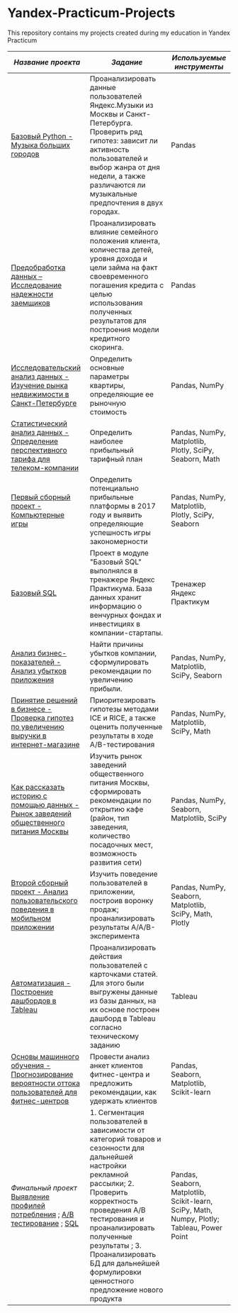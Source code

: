 # Yandex-Practicum-Projects
This repository contains my projects created during my education in Yandex Practicum

*Название проекта* | *Задание* | *Используемые инструменты*
-------   | --------  | --------
[Базовый Python - Музыка больших городов](https://github.com/juliasysoeva/Yandex-Practicum-Projects/tree/main/Big%20Cities%20Music)   | Проанализировать данные пользователей Яндекс.Музыки из Москвы и Санкт-Петербурга. Проверить ряд гипотез: зависит ли активность пользователей и выбор жанра от дня недели, а также различаются ли музыкальные предпочтения в двух городах.     | Pandas
[Предобработка данных – Исследование надежности заемщиков](https://github.com/juliasysoeva/Yandex-Practicum-Projects/tree/main/Analysis%20of%20the%20borrowers%20reliability)    | Проанализировать влияние семейного положения клиента, количества детей, уровня дохода и цели займа на факт своевременного погашения кредита с целью использования полученных результатов для построения модели кредитного скоринга.     | Pandas
[Исследовательский анализ данных - Изучение рынка недвижимости в Санкт-Петербурге](https://github.com/juliasysoeva/Yandex-Practicum-Projects/tree/main/Research%20the%20Property%20Market%20of%20SP)     | Определить основные параметры квартиры, определяющие ее рыночную стоимость     | Pandas, NumPy
[Статистический анализ данных - Определение перспективного тарифа для телеком-компании](https://github.com/juliasysoeva/Yandex-Practicum-Projects/tree/main/Specifying%20of%20a%20perspective%20tariff%20for%20a%20telecom%20company)     | Определить наиболее прибыльный тарифный план     | Pandas, NumPy, Matplotlib, Plotly, SciPy, Seaborn, Math
[Первый сборный проект - Компьютерные игры](https://github.com/juliasysoeva/Yandex-Practicum-Projects/tree/main/Computer%20games)     | Определить потенциально прибыльные платформы в 2017 году и выявить определяющие успешность игры закономерности     | Pandas, NumPy, Matplotlib, Plotly, SciPy, Seaborn
[Базовый SQL](https://github.com/juliasysoeva/Yandex-Practicum-Projects/tree/main/Basic%20SQL)     | Проект в модуле "Базовый SQL" выполнялся в тренажере Яндекс Практикума. База данных хранит информацию о венчурных фондах и инвестициях в компании-стартапы.    | Тренажер Яндекс Практикум
[Анализ бизнес-показателей - Анализ убытков приложения](https://github.com/juliasysoeva/Yandex-Practicum-Projects/tree/main/Analysis%20of%20the%20app%60s%20losses)     | Найти причины убытков компании, сформулировать рекомендации по увеличению прибыли.     | Pandas, NumPy, Matplotlib, SciPy, Seaborn
[Принятие решений в бизнесе - Проверка гипотез по увеличению выручки в интернет-магазине](https://github.com/juliasysoeva/Yandex-Practicum-Projects/tree/main/Test%20the%20hypothesis%20of%20increasing%20revenue%20of%20the%20online%20store)     | Приоритезировать гипотезы методами ICE и RICE, а также оценить полученные результаты в ходе A/B-тестирования     | Pandas, NumPy, Matplotlib, SciPy, Math
[Как рассказать историю с помощью данных - Рынок заведений общественного питания Москвы](https://github.com/juliasysoeva/Yandex-Practicum-Projects/tree/main/Moscow%20catering%20establishments)     | Изучить рынок заведений общественного питания Москвы, сформировать рекомендации по открытию кафе (район, тип заведения, количество посадочных мест, возможность развития сети)   | Pandas, NumPy, Seaborn, Matplotlib, SciPy
[Второй сборный проект - Анализ пользовательского поведения в мобильном приложении](https://github.com/juliasysoeva/Yandex-Practicum-Projects/tree/main/Analysis%20of%20user%20behavior%20in%20a%20mobile%20app)     | Изучить поведение пользователей в приложении, построив воронку продаж; проанализировать результаты A/A/B-эксперимента    | Pandas, NumPy, Seaborn, Matplotlib, SciPy, Math, Plotly
[Автоматизация - Построение дашбордов в Tableau](https://github.com/juliasysoeva/Yandex-Practicum-Projects/tree/main/Automation)     | Проанализировать действия пользователей с карточками статей. Для этого были выгружены данные из базы данных, на их основе построен дашборд в Tableau согласно техническому заданию     | Tableau
[Основы машинного обучения - Прогнозирование вероятности оттока пользователей для фитнес-центров](https://github.com/juliasysoeva/Yandex-Practicum-Projects/tree/main/Prediction%20of%20the%20probability%20of%20customer%20outflow%20in%20fitness%20centers)     | Провести анализ анкет клиентов фитнес-центра и предложить рекомендации, как удержать клиентов   | Pandas, Seaborn, Matplotlib, Scikit-learn
*Финальный проект* [Выявление профилей потребления](https://github.com/juliasysoeva/Yandex-Practicum-Projects/tree/main/Identification%20of%20a%20consumption%20profile) ; [A/B тестирование](https://github.com/juliasysoeva/Yandex-Practicum-Projects/tree/main/AB%20testing%20project)  ; [SQL](https://github.com/juliasysoeva/Yandex-Practicum-Projects/tree/main/Database%20analysis%2C%20SQL%20project) | 1. Сегментация пользователей в зависимости от категорий товаров и сезонности для дальнейшей настройки рекламной рассылки; 2. Проверить корректность проведения A/B тестирования и проанализировать полученные результаты ; 3. Проанализировать БД для дальнейшей формулировки ценностного предложение нового продукта     | Pandas, Seaborn, Matplotlib, Scikit-learn, SciPy, Math, Numpy, Plotly; Tableau, Power Point
